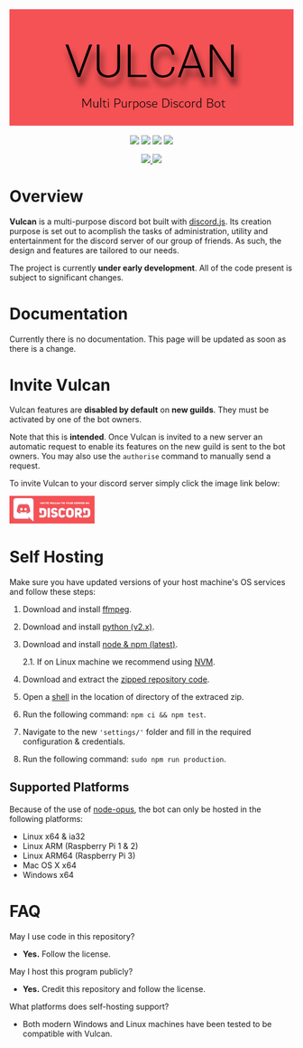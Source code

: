 <div align="center">
    <d>
        <a href="" title="Vulcan" target="_blank">
            <img src="./.github/resources/banner.png">
        </a>
    </p>
    <p> 
    <a href="https://travis-ci.org/GitPaulo/Vulcan" title="Build Status"><img src="https://travis-ci.org/GitPaulo/Vulcan.svg?branch=master"></a>
    <a href="https://david-dm.org/GitPaulo/Vulcan" title="Dependencies"><img src="https://david-dm.org/GitPaulo/Vulcan/status.svg"/></a>
    <a href="https://github.com/GitPaulo/eslint-config-mudamuda" title="Code Style"><img src="https://img.shields.io/badge/codestyle-mudamuda-success.svg"></a>
    <a href="https://www.codacy.com/app/GitPaulo/Vulcan?utm_source=github.com&amp;utm_medium=referral&amp;utm_content=GitPaulo/Vulcan&amp;utm_campaign=Badge_Grade" title="Code Quality"><img src="https://api.codacy.com/project/badge/Grade/f7e68b17b25b4f43b2bfd74756e488fb"/></a>
    </p>
    <p>
    <a href="https://forthebadge.com/">
    <img src="https://forthebadge.com/images/badges/contains-cat-gifs.svg">
    <img src="https://forthebadge.com/images/badges/built-with-love.svg">
    </a>
    </p>
</div>

# Overview

**Vulcan** is a multi-purpose discord bot built with [discord.js](https://github.com/discordjs/discord.js). Its creation purpose is set out to acomplish the tasks of administration, utility and entertainment for the discord server of our group of friends. As such, the design and features are tailored to our needs.
  
The project is currently **under early development**. All of the code present is subject to significant changes.

# Documentation

Currently there is no documentation. This page will be updated as soon as there is a change.

# Invite Vulcan

Vulcan features are **disabled by default** on __new guilds__. They must be activated by one of the bot owners.

Note that this is **intended**. Once Vulcan is invited to a new server an automatic request to enable its features on the new guild is sent to the bot owners. You may also use the `authorise` command to manually send a request. 

To invite Vulcan to your discord server simply click the image link below:

<a href="https://discordapp.com/oauth2/authorize?client_id=284079399165231106&scope=bot&permissions=8&redirect_uri=https%3A%2F%2Fgithub.com%2FGitPaulo%2FVulcan" title="Vulcan-invite" target="_blank">
    <img src="./.github/resources/join.png" width="30%" height="30%">
</a>

# Self Hosting

Make sure you have updated versions of your host machine's OS services and follow these steps:

1. Download and install [ffmpeg](https://ffmpeg.org/download.html).
2. Download and install [python (v2.x)](https://www.python.org/downloads/).
3. Download and install [node & npm (latest)](https://nodejs.org/en/download/).
    
    2.1. If on Linux machine we recommend using [NVM](https://stackabuse.com/using-nvm-to-install-node/).
4. Download and extract the [zipped repository code](https://github.com/GitPaulo/Vulcan.git).
5. Open a [shell](https://git-scm.com/downloads) in the location of directory of the extraced zip.
6. Run the following command: `npm ci && npm test`.
7. Navigate to the new `'settings/'` folder and fill in the required configuration & credentials.
8. Run the following command: `sudo npm run production`.

## Supported Platforms

Because of the use of [node-opus](https://github.com/Rantanen/node-opus), the bot can only be hosted in the following platforms:

- Linux x64 & ia32
- Linux ARM (Raspberry Pi 1 & 2)
- Linux ARM64 (Raspberry Pi 3)
- Mac OS X x64
- Windows x64

# FAQ

May I use code in this repository?

- **Yes.** Follow the license.
  
May I host this program publicly?

- **Yes.** Credit this repository and follow the license.

What platforms does self-hosting support?

- Both modern Windows and Linux machines have been tested to be compatible with Vulcan.
